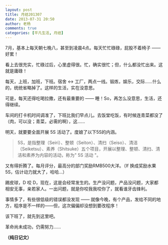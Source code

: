 ```yaml
---
layout: post
title: 月结201307
date: 2013-07-31 20:50
author: 老杨
comments: true
categories: [平凡生活, 月结]
---
```

7月，基本上每天朝七晚八，甚至到凌晨4点。每天忙忙碌碌，屁股不着椅子 —— 好累！

看上去很充实，忙碌过后，心里虚得很。忙，确实很忙；但，什么都没忙出来。这就是庸碌！
<!--more-->
每天，上班，加班，下班。宿舍 ↔ 工厂，两点一线。锻炼，娱乐，交际……什么的，统统省略掉了。这样的生活，实在没意思。

可是，每天还得吃喝拉撒，还有最重要的 —— 睡！So，再怎么没意思，生活，还得继续。

车间的打卡机时间调准了，下班比我们早点儿。去饭堂吃饭，有时候连青菜都没了（肉，可以没；青菜，必需的啊），这……

明天，就要要全面开展 5S 活动了。度娘了以下5S的内涵。

<blockquote>5S，是指整理（Seiri）、整顿（Seiton）、清扫（Seiso）、清洁（Seiketsu）、素养（Shitsuke）五个项目，开展以整理、整顿、清扫、清洁和素养为内容的活动，称为" 5S 活动 "。</blockquote>

又有得折腾了。每月评分，最高分的部门奖励RMB500大洋。（If 换成奖励水果5S，估计动力就大了，哈哈…）

踢皮球，D 咬 D，现在，这是会经常发生的。生产没问题，产品没问题，大家都相安无事，亲若家人。一出问题，就是你咬我我咬你了，就看谁牙齿锋利。

事情多了，有些很低级的错误都没发现 —— 就像今晚，有个产品，发给不同的地方，程序是不一样的——但，这次偏偏却没想到要改程序！

该下班了，就先到这里吧。

革命尚未成功，仍需努力……

<strong>（纯日记文）</strong>
